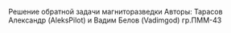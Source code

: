 Решение обратной задачи магниторазведки
Авторы: Тарасов Александр (AleksPilot) и Вадим Белов (Vadimgod) гр.ПММ-43
